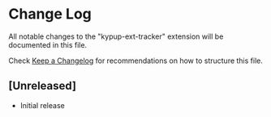 # Change Log

All notable changes to the "kypup-ext-tracker" extension will be documented in this file.

Check [Keep a Changelog](http://keepachangelog.com/) for recommendations on how to structure this file.

## [Unreleased]

- Initial release